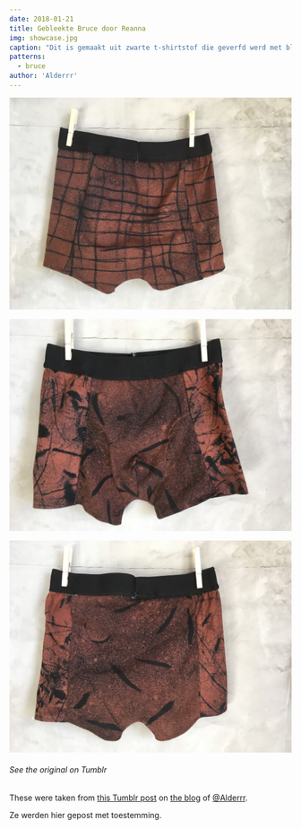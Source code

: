 ```yaml
---
date: 2018-01-21
title: Gebleekte Bruce door Reanna
img: showcase.jpg
caption: "Dit is gemaakt uit zwarte t-shirtstof die geverfd werd met bleekwater. Voor het ontwerp werden woestijnplanten gebruikt."
patterns:
  - bruce
author: 'Alderrr'
---
```


![De achterkant van de boxershort hierboven](1-back.jpg)

![De voorkant van een tweede](2-front.jpg)

![De achterkant van een tweede](2-back.jpg)

<Note>

###### See the original on Tumblr
These were taken from [this Tumblr post](http://alderrr.tumblr.com/post/168948306776/christmas-crafting-2-pairs-of-mens-underwear)
on [the blog](http://alderrr.tumblr.com/) of [@Alderrr](/users/Alderrr).

Ze werden hier gepost met toestemming.

</Note>

